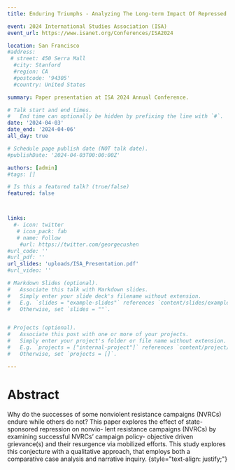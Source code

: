 ```yaml
---
title: Enduring Triumphs - Analyzing The Long-term Impact Of Repressed Nonviolent Resistance Campaigns

event: 2024 International Studies Association (ISA)
event_url: https://www.isanet.org/Conferences/ISA2024

location: San Francisco 
#address:
 # street: 450 Serra Mall
  #city: Stanford
  #region: CA
  #postcode: '94305'
  #country: United States

summary: Paper presentation at ISA 2024 Annual Conference.

# Talk start and end times.
#   End time can optionally be hidden by prefixing the line with `#`.
date: '2024-04-03'
date_end: '2024-04-06'
all_day: true

# Schedule page publish date (NOT talk date).
#publishDate: '2024-04-03T00:00:00Z'

authors: [admin]
#tags: []

# Is this a featured talk? (true/false)
featured: false



links:
  #- icon: twitter
   # icon_pack: fab
   # name: Follow
    #url: https://twitter.com/georgecushen
#url_code: ''
#url_pdf: ''
url_slides: 'uploads/ISA_Presentation.pdf'
#url_video: ''

# Markdown Slides (optional).
#   Associate this talk with Markdown slides.
#   Simply enter your slide deck's filename without extension.
#   E.g. `slides = "example-slides"` references `content/slides/example-slides.md`.
#   Otherwise, set `slides = ""`.


# Projects (optional).
#   Associate this post with one or more of your projects.
#   Simply enter your project's folder or file name without extension.
#   E.g. `projects = ["internal-project"]` references `content/project/deep-learning/index.md`.
#   Otherwise, set `projects = []`.

---
```


# Abstract 

Why do the successes of some nonviolent resistance campaigns (NVRCs) endure while others do not? This paper explores the effect of state-sponsored repression on nonvio- lent resistance campaigns (NVRCs) by examining successful NVRCs’ campaign policy- objective driven grievance(s) and their resurgence via mobilized efforts. This study explores this conjecture with a qualitative approach, that employs both a comparative case analysis and narrative inquiry. 
{style="text-align: justify;"}
